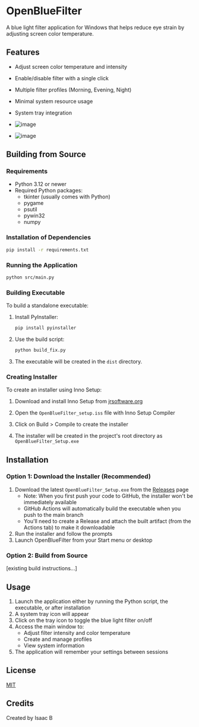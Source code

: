 # OpenBlueFilter

A blue light filter application for Windows that helps reduce eye strain by adjusting screen color temperature.

## Features

- Adjust screen color temperature and intensity
- Enable/disable filter with a single click
- Multiple filter profiles (Morning, Evening, Night)
- Minimal system resource usage
- System tray integration

- ![image](https://github.com/user-attachments/assets/613216ec-3cb2-4759-8085-8833b750dd4c)
- ![image](https://github.com/user-attachments/assets/cabb4e33-2e8a-4e64-b30c-aa5ae4b8e372)



## Building from Source

### Requirements

- Python 3.12 or newer
- Required Python packages:
  - tkinter (usually comes with Python)
  - pygame
  - psutil
  - pywin32
  - numpy

### Installation of Dependencies

```bash
pip install -r requirements.txt
```

### Running the Application

```bash
python src/main.py
```

### Building Executable

To build a standalone executable:

1. Install PyInstaller:
   ```bash
   pip install pyinstaller
   ```

2. Use the build script:
   ```bash
   python build_fix.py
   ```

3. The executable will be created in the `dist` directory.

### Creating Installer

To create an installer using Inno Setup:

1. Download and install Inno Setup from [jrsoftware.org](https://jrsoftware.org/isdl.php)

2. Open the `OpenBlueFilter_setup.iss` file with Inno Setup Compiler

3. Click on Build > Compile to create the installer

4. The installer will be created in the project's root directory as `OpenBlueFilter_Setup.exe`

## Installation

### Option 1: Download the Installer (Recommended)
1. Download the latest `OpenBlueFilter_Setup.exe` from the [Releases](https://github.com/isaacp5/OpenBlueFilter/releases) page
   - Note: When you first push your code to GitHub, the installer won't be immediately available
   - GitHub Actions will automatically build the executable when you push to the main branch
   - You'll need to create a Release and attach the built artifact (from the Actions tab) to make it downloadable
2. Run the installer and follow the prompts
3. Launch OpenBlueFilter from your Start menu or desktop

### Option 2: Build from Source
[existing build instructions...]

## Usage

1. Launch the application either by running the Python script, the executable, or after installation
2. A system tray icon will appear
3. Click on the tray icon to toggle the blue light filter on/off
4. Access the main window to:
   - Adjust filter intensity and color temperature
   - Create and manage profiles
   - View system information
5. The application will remember your settings between sessions

## License

[MIT](LICENSE)

## Credits

Created by Isaac B
